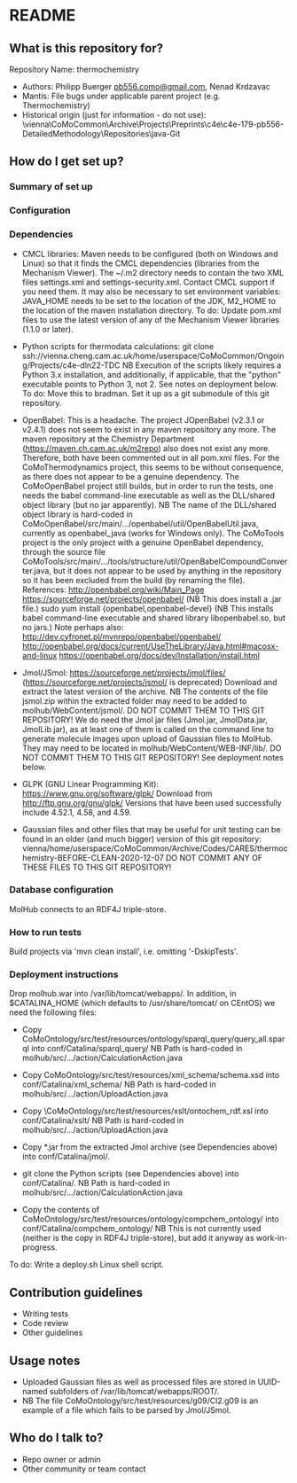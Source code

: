 # README #

## What is this repository for? ##

Repository Name: thermochemistry

* Authors: Philipp Buerger <pb556.como@gmail.com>, Nenad Krdzavac
* Mantis: File bugs under applicable parent project (e.g. Thermochemistry)
* Historical origin (just for information - do not use):
  \\vienna\CoMoCommon\Archive\Projects\Preprints\c4e\c4e-179-pb556-DetailedMethodology\Repositories\java-Git

## How do I get set up? ##

### Summary of set up ###

### Configuration ###

### Dependencies ###

* CMCL libraries:
  Maven needs to be configured (both on Windows and Linux) so that it finds the CMCL dependencies (libraries from the Mechanism Viewer).
  The ~/.m2 directory needs to contain the two XML files settings.xml and settings-security.xml. Contact CMCL support if you need them.
  It may also be necessary to set environment variables: JAVA_HOME needs to be set to the location of the JDK, M2_HOME to the location of the maven installation directory.
  To do: Update pom.xml files to use the latest version of any of the Mechanism Viewer libraries (1.1.0 or later).

* Python scripts for thermodata calculations:
  git clone ssh://vienna.cheng.cam.ac.uk/home/userspace/CoMoCommon/Ongoing/Projects/c4e-dln22-TDC
  NB Execution of the scripts likely requires a Python 3.x installation, and additionally, if applicable, that the "python" executable points to Python 3, not 2.
  See notes on deployment below.
  To do: Move this to bradman. Set it up as a git submodule of this git repository.
  
* OpenBabel:
  This is a headache.
  The project JOpenBabel (v2.3.1 or v2.4.1) does not seem to exist in any maven repository any more.
  The maven repository at the Chemistry Department (https://maven.ch.cam.ac.uk/m2repo) also does not exist any more.
  Therefore, both have been commented out in all pom.xml files.
  For the CoMoThermodynamics project, this seems to be without consequence, as there does not appear to be a genuine dependency.
  The CoMoOpenBabel project still builds, but in order to run the tests, one needs the babel command-line executable as well as the DLL/shared object library (but no jar apparently).
  NB The name of the DLL/shared object library is hard-coded in CoMoOpenBabel/src/main/.../openbabel/util/OpenBabelUtil.java, currently as openbabel_java (works for Windows only).
  The CoMoTools project is the only project with a genuine OpenBabel dependency, through the source file CoMoTools/src/main/.../tools/structure/util/OpenBabelCompoundConverter.java, but it does not appear to be used by anything in the repository so it has been excluded from the build (by renaming the file).
  References:
  http://openbabel.org/wiki/Main_Page
  https://sourceforge.net/projects/openbabel/ (NB This does install a .jar file.)
  sudo yum install {openbabel,openbabel-devel} (NB This installs babel command-line executable and shared library libopenbabel.so, but no jars.)
  Note perhaps also: http://dev.cyfronet.pl/mvnrepo/openbabel/openbabel/
  http://openbabel.org/docs/current/UseTheLibrary/Java.html#macosx-and-linux
  https://openbabel.org/docs/dev/Installation/install.html

* Jmol/JSmol:
  https://sourceforge.net/projects/jmol/files/ (https://sourceforge.net/projects/jsmol/ is deprecated)
  Download and extract the latest version of the archive. NB The contents of the file jsmol.zip within the extracted folder may need to be added to molhub/WebContent/jsmol/. DO NOT COMMIT THEM TO THIS GIT REPOSITORY!
  We do need the Jmol jar files (Jmol.jar, JmolData.jar, JmolLib.jar), as at least one of them is called on the command line to generate molecule images upon upload of Gaussian files to MolHub. They may need to be located in molhub/WebContent/WEB-INF/lib/. DO NOT COMMIT THEM TO THIS GIT REPOSITORY!
  See deployment notes below.

* GLPK (GNU Linear Programming Kit):
  https://www.gnu.org/software/glpk/
  Download from http://ftp.gnu.org/gnu/glpk/
  Versions that have been used successfully include 4.52.1, 4.58, and 4.59.

* Gaussian files and other files that may be useful for unit testing can be found in an older (and much bigger) version of this git repository:
  vienna/home/userspace/CoMoCommon/Archive/Codes/CARES/thermochemistry-BEFORE-CLEAN-2020-12-07
  DO NOT COMMIT ANY OF THESE FILES TO THIS GIT REPOSITORY!

### Database configuration ###

MolHub connects to an RDF4J triple-store.

### How to run tests ###

Build projects via 'mvn clean install', i.e. omitting '-DskipTests'.

### Deployment instructions ###

Drop molhub.war into /var/lib/tomcat/webapps/.
In addition, in $CATALINA_HOME (which defaults to /usr/share/tomcat/ on CEntOS) we need the following files:

* Copy
  CoMoOntology/src/test/resources/ontology/sparql_query/query_all.sparql
  into
  conf/Catalina/sparql_query/
  NB Path is hard-coded in molhub/src/.../action/CalculationAction.java

* Copy
  CoMoOntology/src/test/resources/xml_schema/schema.xsd
  into
  conf/Catalina/xml_schema/
  NB Path is hard-coded in molhub/src/.../action/UploadAction.java

* Copy
  \CoMoOntology/src/test/resources/xslt/ontochem_rdf.xsl
  into
  conf/Catalina/xslt/
  NB Path is hard-coded in molhub/src/.../action/UploadAction.java

* Copy *.jar from the extracted Jmol archive (see Dependencies above) into conf/Catalina/jmol/.

* git clone the Python scripts (see Dependencies above) into conf/Catalina/.
  NB Path is hard-coded in molhub/src/.../action/CalculationAction.java

* Copy the contents of
  CoMoOntology/src/test/resources/ontology/compchem_ontology/
  into
  conf/Catalina/compchem_ontology/
  NB This is not currently used (neither is the copy in RDF4J triple-store), but add it anyway as work-in-progress.

To do: Write a deploy.sh Linux shell script.

## Contribution guidelines ##

* Writing tests
* Code review
* Other guidelines

## Usage notes ##

* Uploaded Gaussian files as well as processed files are stored in UUID-named subfolders of /var/lib/tomcat/webapps/ROOT/.
* NB The file CoMoOntology/src/test/resources/g09/Cl2.g09 is an example of a file which fails to be parsed by Jmol/JSmol.

## Who do I talk to? ##

* Repo owner or admin
* Other community or team contact
